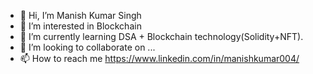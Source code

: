 - 👋 Hi, I’m Manish Kumar Singh
- 👀 I’m interested in Blockchain 
- 🌱 I’m currently learning DSA + Blockchain technology(Solidity+NFT).
- 💞️ I’m looking to collaborate on ...
- 📫 How to reach me https://www.linkedin.com/in/manishkumar004/

<!---
mks004t/mks004t is a ✨ special ✨ repository because its `README.md` (this file) appears on your GitHub profile.
You can click the Preview link to take a look at your changes.
--->
